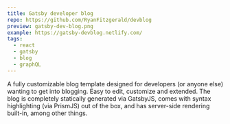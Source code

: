 ```yaml
---
title: Gatsby developer blog
repo: https://github.com/RyanFitzgerald/devblog
preview: gatsby-dev-blog.png
example: https://gatsby-devblog.netlify.com/
tags:
  - react
  - gatsby
  - blog
  - graphQL
---
```


A fully customizable blog template designed for developers (or anyone else) wanting to get into blogging. 
Easy to edit, customize and extended. The blog is completely statically generated via GatsbyJS, comes with syntax highlighting (via PrismJS) out of the box, and has server-side rendering built-in, among other things.
